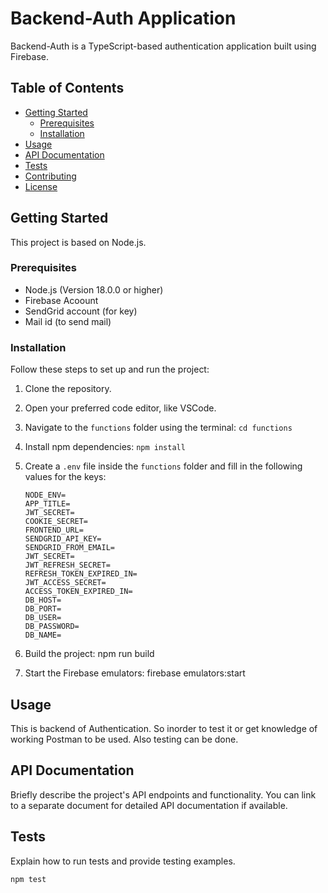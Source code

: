 # Backend-Auth Application

Backend-Auth is a TypeScript-based authentication application built using Firebase.

## Table of Contents

- [Getting Started](#getting-started)
  - [Prerequisites](#prerequisites)
  - [Installation](#installation)
- [Usage](#usage)
- [API Documentation](#api-documentation)
- [Tests](#tests)
- [Contributing](#contributing)
- [License](#license)

## Getting Started

This project is based on Node.js.

### Prerequisites

- Node.js (Version 18.0.0 or higher)
- Firebase Acoount
- SendGrid account (for key)
- Mail id (to send mail)

### Installation

Follow these steps to set up and run the project:

1. Clone the repository.
2. Open your preferred code editor, like VSCode.
3. Navigate to the `functions` folder using the terminal: `cd functions`
4. Install npm dependencies: `npm install`
5. Create a `.env` file inside the `functions` folder and fill in the following values for the keys:

   ```plaintext
   NODE_ENV=
   APP_TITLE=
   JWT_SECRET=
   COOKIE_SECRET=
   FRONTEND_URL=
   SENDGRID_API_KEY=
   SENDGRID_FROM_EMAIL=
   JWT_SECRET=
   JWT_REFRESH_SECRET=
   REFRESH_TOKEN_EXPIRED_IN=
   JWT_ACCESS_SECRET=
   ACCESS_TOKEN_EXPIRED_IN=
   DB_HOST=
   DB_PORT=
   DB_USER=
   DB_PASSWORD=
   DB_NAME=

6. Build the project: npm run build
7. Start the Firebase emulators: firebase emulators:start


## Usage

This is backend of Authentication. So inorder to test it or get knowledge of working Postman to be used. 
Also testing can be done.

## API Documentation

Briefly describe the project's API endpoints and functionality. You can link to a separate document for detailed API documentation if available.

## Tests

Explain how to run tests and provide testing examples.

```sh
npm test
